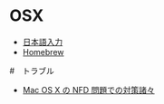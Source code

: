 # OSX


- [日本語入力](mac.ime.md)
- [Homebrew](mac.brew.md)


#　トラブル

- [Mac OS X の NFD 問題での対策諸々](http://qiita.com/knaka/items/48e1799b56d520af6a09)
